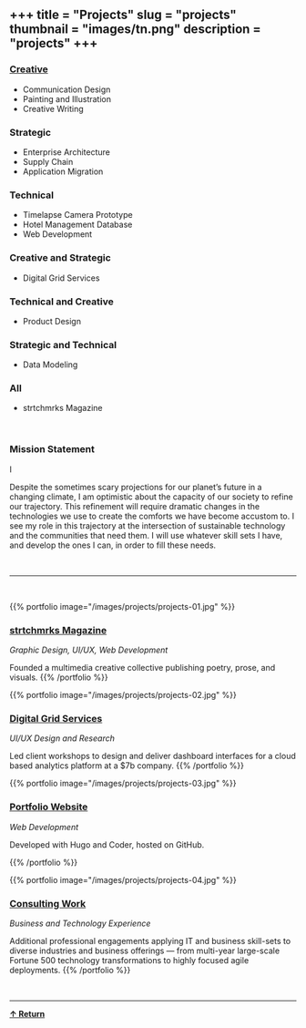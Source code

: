 +++
title = "Projects"
slug = "projects"
thumbnail = "images/tn.png"
description = "projects"
+++
---------------------------

<div id="venndiagram"> 
  <article class="venn xmas">
    <div class="circle one" tabindex="0" role="region" aria-labelledby="C1">
      <span></span>
      <span></span>
      <h3 id="C1"><a href="#creative">Creative</a></h3>
      <ul>
        <li>Communication Design</li>
        <li>Painting and Illustration</li>
        <li>Creative Writing</li>
      </ul>
    </div>
    <div class="circle two" tabindex="0" role="region" aria-labelledby="C2">
      <span></span>
      <span></span>
      <h3 id="C2">Strategic</h3>
      <ul>
        <li>Enterprise Architecture</li>
        <li>Supply Chain</li>
        <li>Application Migration</li>
      </ul>
    </div>
    <div class="circle three" tabindex="0" role="region" aria-labelledby="C3">
      <span></span>
      <span></span>
      <h3 id="C3">Technical</h3>
      <ul>
        <li>Timelapse Camera Prototype</li>
        <li>Hotel Management Database</li>
        <li>Web Development</li>
    </div>
    <div class="shape onetwo">
      <span></span>
      <span></span>
      <h3>Creative and Strategic</h3>
      <ul>
        <li>Digital Grid Services</li>
      </ul>
    </div>
    <div class="shape onethree">
      <span></span>
      <span></span>
      <h3>Technical and Creative</h3>
      <ul>
        <li>Product Design</li>
      </ul>
    </div>
    <div class="shape twothree">
      <span></span>
      <span></span>
      <h3>Strategic and Technical</h3>
      <ul>
        <li>Data Modeling</li>
      </ul>
    </div>
    <div class="shape onetwothree">
      <span></span>
      <span></span>
      <h3>All</h3>
      <ul>
        <li>strtchmrks Magazine</li>
      </ul>
    </div>
  </article>
</div>

<br>

### Mission Statement
I 


Despite the sometimes scary projections for our planet’s future in a changing climate, I am optimistic about the capacity of our society to refine our trajectory. This refinement will require dramatic changes in the technologies we use to create the comforts we have become accustom to. I see my role in this trajectory at the intersection of sustainable technology and the communities that need them. I will use whatever skill sets I have, and develop the ones I can, in order to fill these needs.

<br>

---
<br>

{{% portfolio image="/images/projects/projects-01.jpg" %}}
### [strtchmrks Magazine](/portfolio/strtchmrks)
_Graphic Design, UI/UX, Web Development_

Founded a multimedia creative collective publishing poetry, prose, and visuals.
{{% /portfolio %}}

{{% portfolio image="/images/projects/projects-02.jpg" %}}
### [Digital Grid Services](/portfolio/dgs)
_UI/UX Design and Research_

Led client workshops to design and deliver dashboard interfaces for a cloud based analytics platform at a $7b company.
{{% /portfolio %}}

{{% portfolio image="/images/projects/projects-03.jpg" %}}

### [Portfolio Website](https://github.com/lianeyue/lianeyue.github.io)
_Web Development_

Developed with Hugo and Coder, hosted on GitHub.

{{% /portfolio %}}

{{% portfolio image="/images/projects/projects-04.jpg" %}}

### [Consulting Work](/portfolio/engagements)
_Business and Technology Experience_

Additional professional engagements applying IT and business skill-sets to diverse industries and business offerings — from  multi-year large-scale Fortune 500 technology transformations to highly focused agile deployments.
{{% /portfolio %}}

<br>

-----
[__↑ Return__](projects/#venndiagram)